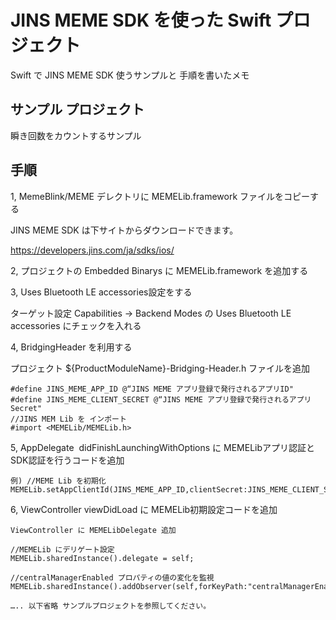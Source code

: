 # JINS MEME SDK を使った Swift プロジェクト

Swift で JINS MEME SDK 使うサンプルと 手順を書いたメモ

## サンプル プロジェクト

 瞬き回数をカウントするサンプル

## 手順

1, MemeBlink/MEME デレクトリに MEMELib.framework ファイルをコピーする

JINS MEME SDK は下サイトからダウンロードできます。

https://developers.jins.com/ja/sdks/ios/

2, プロジェクトの Embedded Binarys に MEMELib.framework を追加する

3, Uses Bluetooth LE accessories設定をする

ターゲット設定 Capabilities -> Backend Modes の Uses Bluetooth LE accessories にチェックを入れる

4, BridgingHeader を利用する

プロジェクト ${ProductModuleName}-Bridging-Header.h ファイルを追加
```
#define JINS_MEME_APP_ID @“JINS MEME アプリ登録で発行されるアプリID"
#define JINS_MEME_CLIENT_SECRET @“JINS MEME アプリ登録で発行されるアプリSecret"
//JINS MEM Lib を インポート
#import <MEMELib/MEMELib.h>
```
5, AppDelegate  didFinishLaunchingWithOptions に MEMELibアプリ認証とSDK認証を行うコードを追加

```
例) //MEME Lib を初期化
MEMELib.setAppClientId(JINS_MEME_APP_ID,clientSecret:JINS_MEME_CLIENT_SECRET);
```

6, ViewController viewDidLoad に MEMELib初期設定コードを追加
```
ViewController に MEMELibDelegate 追加

//MEMELib にデリゲート設定
MEMELib.sharedInstance().delegate = self;
 
//centralManagerEnabled プロパティの値の変化を監視
MEMELib.sharedInstance().addObserver(self,forKeyPath:"centralManagerEnabled",options:.New,context:nil);

….. 以下省略 サンプルプロジェクトを参照してください。
```
